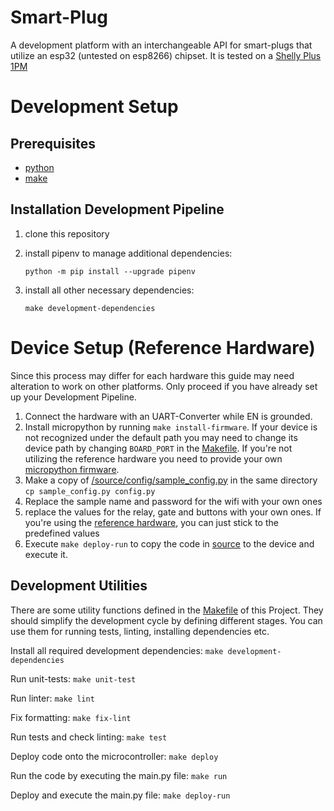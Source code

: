 # Smart-Plug

A development platform with an interchangeable API for smart-plugs that utilize an esp32 (untested on esp8266) chipset. It is tested on a [Shelly Plus 1PM](https://www.shelly.cloud/de/products/product-overview/2xspl1pm/shelly-plus-1-pm)

# Development Setup

## Prerequisites
- [python](https://www.python.org/downloads/)
- [make](https://wiki.ubuntuusers.de/Makefile/)

## Installation Development Pipeline
1. clone this repository
2. install pipenv to manage additional dependencies:

   ```python -m pip install --upgrade pipenv```
3. install all other necessary dependencies:

   ```make development-dependencies```

# Device Setup (Reference Hardware)
Since this process may differ for each hardware this guide may need alteration to work on other platforms. Only proceed if you have already set up your Development Pipeline.

1. Connect the hardware with an UART-Converter while EN is grounded.
2. Install micropython by running ```make install-firmware```. If your device is not recognized under the default path you may need to change its device path by changing ```BOARD_PORT``` in the [Makefile](Makefile). If you're not utilizing the reference hardware you need to provide your own [micropython firmware](https://micropython.org/download/).
3. Make a copy of [/source/config/sample_config.py](./source/config/sample_config.py) in the same directory ```cp sample_config.py config.py```
4. Replace the sample name and password for the wifi with your own ones
5. replace the values for the relay, gate and buttons with your own ones. If you're using the [reference hardware](https://www.shelly.cloud/de/products/product-overview/2xspl1pm/shelly-plus-1-pm), you can just stick to the predefined values 
6. Execute ```make deploy-run``` to copy the code in [source](./source) to the device and execute it.


 
## Development Utilities

There are some utility functions defined in the [Makefile](./Makefile) of this Project.
They should simplify the development cycle by defining different stages. You can use them for running tests, linting, installing dependencies etc.

Install all required development dependencies:
```make development-dependencies```

Run unit-tests:
```make unit-test```

Run linter:
```make lint```

Fix formatting:
```make fix-lint```

Run tests and check linting:
```make test```

Deploy code onto the microcontroller:
```make deploy```

Run the code by executing the main.py file:
```make run```

Deploy and execute the main.py file:
```make deploy-run```



